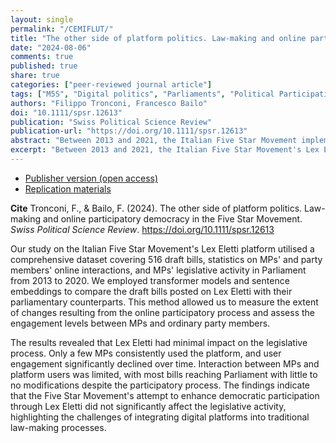 ```yaml
---
layout: single
permalink: "/CEMIFLUT/"
title: "The other side of platform politics. Law-making and online participatory democracy in the Five Star Movement"
date: "2024-08-06"
comments: true
published: true
share: true
categories: ["peer-reviewed journal article"]
tags: ["M5S", "Digital politics", "Parliaments", "Political Participation", "Social Media", "Transformer Models"]
authors: "Filippo Tronconi, Francesco Bailo"
doi: "10.1111/spsr.12613"
publication: "Swiss Political Science Review"
publication-url: "https://doi.org/10.1111/spsr.12613"
abstract: "Between 2013 and 2021, the Italian Five Star Movement implemented an advanced tool, Lex Eletti, to enhance citizens' online participation in law-making. Elected representatives had to present their draft bills on the party's platform before introducing them in Parliament, allowing ordinary party members to discuss them and suggest modifications. This paper investigates the impact of the Lex Eletti platform on participatory democracy in law-making using text analysis and sentence embeddings to compare draft bills and their parliamentary counterparts. Our analysis of a comprehensive dataset, also including statistics about MPs' and party members' online interactions and MPs' legislative activity in Parliament, reveals that the platform had minimal impact: only a few MPs engaged with it, and user attention for bills on Lex Eletti decreased over time. Interaction between platform users and MPs was also limited. Most bills reached Parliament with little to no modifications, irrespective of platform engagement levels. The Five Star Movement's attempt to foster democratic participation through this platform did not significantly affect law-making activity."
excerpt: "Between 2013 and 2021, the Italian Five Star Movement's Lex Eletti platform aimed to enhance citizens' online participation in law-making by requiring elected representatives to present draft bills on the party's platform for discussion and modification by ordinary party members before introducing them in Parliament, but an analysis using text analysis and sentence embeddings revealed that the platform had minimal impact, with limited MP engagement, declining user attention, and most bills reaching Parliament unchanged."
---
```


* [Publisher version (open access)](https://doi.org/10.1111/spsr.12613) 
* [Replication materials](https://doi.org/10.7910/DVN/95F88)

**Cite** Tronconi, F., & Bailo, F. (2024). The other side of platform politics. Law-making and online participatory democracy in the Five Star Movement. *Swiss Political Science Review*. https://doi.org/10.1111/spsr.12613


Our study on the Italian Five Star Movement's Lex Eletti platform utilised a comprehensive dataset covering 516 draft bills, statistics on MPs' and party members' online interactions, and MPs' legislative activity in Parliament from 2013 to 2020. We employed transformer models and sentence embeddings to compare the draft bills posted on Lex Eletti with their parliamentary counterparts. This method allowed us to measure the extent of changes resulting from the online participatory process and assess the engagement levels between MPs and ordinary party members.

The results revealed that Lex Eletti had minimal impact on the legislative process. Only a few MPs consistently used the platform, and user engagement significantly declined over time. Interaction between MPs and platform users was limited, with most bills reaching Parliament with little to no modifications despite the participatory process. The findings indicate that the Five Star Movement's attempt to enhance democratic participation through Lex Eletti did not significantly affect the legislative activity, highlighting the challenges of integrating digital platforms into traditional law-making processes.

